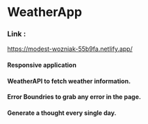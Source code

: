 # WeatherApp
<h3>Link : </h3>
<a href="https://modest-wozniak-55b9fa.netlify.app/">https://modest-wozniak-55b9fa.netlify.app/</a>
</br>
<h4>Responsive application</h5>
<h4>WeatherAPI to fetch weather information.</h4>
<h4>Error Boundries to grab any error in the page.</h4>
<h4>Generate a thought every single day.</h4>
